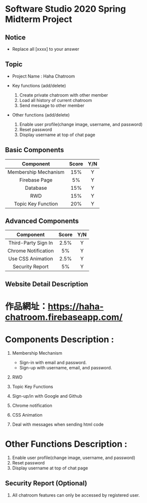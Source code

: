 # Software Studio 2020 Spring Midterm Project
## Notice
* Replace all [xxxx] to your answer

## Topic
* Project Name : Haha Chatroom
* Key functions (add/delete)
    1. Create private chatroom with other member
    2. Load all history of current chatroom
    3. Send message to other member
    
* Other functions (add/delete)
    1. Enable user profile(change image, username, and password)
    2. Reset password
    3. Display username at top of chat page
    

## Basic Components
|Component|Score|Y/N|
|:-:|:-:|:-:|
|Membership Mechanism|15%|Y|
|Firebase Page|5%|Y|
|Database|15%|Y|
|RWD|15%|Y|
|Topic Key Function|20%|Y|

## Advanced Components
|Component|Score|Y/N|
|:-:|:-:|:-:|
|Third-Party Sign In|2.5%|Y|
|Chrome Notification|5%|Y|
|Use CSS Animation|2.5%|Y|
|Security Report|5%|Y|

## Website Detail Description

# 作品網址：https://haha-chatroom.firebaseapp.com/

# Components Description : 
1. Membership Mechanism
    
    * Sign-in with email and password.
    * Sign-up with username, email, and password.
2. RWD
    

3. Topic Key Functions
    

4. Sign-up/in with Google and Github
    

5. Chrome notification
    

6. CSS Animation
    

7. Deal with messages when sending html code
    

# Other Functions Description : 
1. Enable user profile(change image, username, and password)
2. Reset password
3. Display username at top of chat page

## Security Report (Optional)
1. All chatroom features can only be accessed by registered user.
